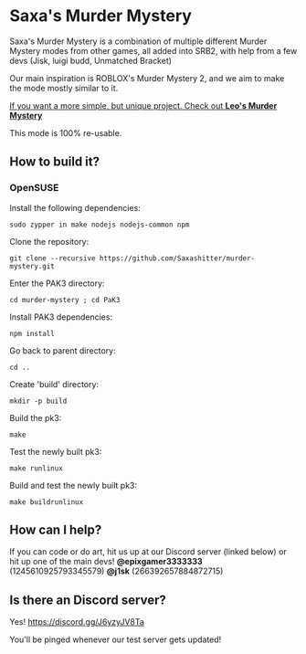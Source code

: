 # Saxa's Murder Mystery

Saxa's Murder Mystery is a combination of multiple different Murder Mystery modes from other games, all added into SRB2, with help from a few devs (Jisk, luigi budd, Unmatched Bracket)

Our main inspiration is ROBLOX's Murder Mystery 2, and we aim to make the mode mostly similar to it.

[If you want a more simple, but unique project. Check out **Leo's Murder Mystery**](https://github.com/LeonardoTheMutant/SRB2-Murder-Mystery)

This mode is 100% re-usable.

## How to build it?

### OpenSUSE

Install the following dependencies:
```
sudo zypper in make nodejs nodejs-common npm
```

Clone the repository:

```
git clone --recursive https://github.com/Saxashitter/murder-mystery.git
```

Enter the PAK3 directory:

```
cd murder-mystery ; cd PaK3
```

Install PAK3 dependencies:

```
npm install
```

Go back to parent directory:

```
cd ..
```

Create 'build' directory:

```
mkdir -p build
```

Build the pk3:

```
make
```

Test the newly built pk3:

```
make runlinux
```

Build and test the newly built pk3:

```
make buildrunlinux
```

## How can I help?
If you can code or do art, hit us up at our Discord server (linked below) or hit up one of the main devs!
**@epixgamer3333333** (1245610925793345579)
**@j1sk** (266392657884872715)

## Is there an Discord server?
Yes! https://discord.gg/J6yzyJV8Ta

You'll be pinged whenever our test server gets updated!
